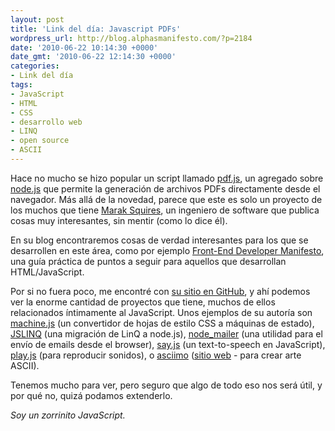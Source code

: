 ```yaml
---
layout: post
title: 'Link del día: Javascript PDFs'
wordpress_url: http://blog.alphasmanifesto.com/?p=2184
date: '2010-06-22 10:14:30 +0000'
date_gmt: '2010-06-22 12:14:30 +0000'
categories:
- Link del día
tags:
- JavaScript
- HTML
- CSS
- desarrollo web
- LINQ
- open source
- ASCII
---
```


Hace no mucho se hizo popular un script llamado [pdf.js](http://maraksquires.com/pdf.js/), un agregado sobre [node.js](http://nodejs.org/) que permite la generación de archivos PDFs directamente desde el navegador. Más allá de la novedad, parece que este es solo un proyecto de los muchos que tiene [Marak Squires](http://maraksquires.com/), un ingeniero de software que publica cosas muy interesantes, sin mentir (como lo dice él).

En su blog encontraremos cosas de verdad interesantes para los que se desarrollen en este área, como por ejemplo [Front-End Developer Manifesto](http://maraksquires.com/articles/2009/11/19/front-end-development-manifesto/), una guía práctica de puntos a seguir para aquellos que desarrollan HTML/JavaScript.

Por si no fuera poco, me encontré con [su sitio en GitHub](http://github.com/Marak), y ahí podemos ver la enorme cantidad de proyectos que tiene, muchos de ellos relacionados íntimamente al JavaScript. Unos ejemplos de su autoría son [machine.js](http://github.com/Marak/machine.js) (un convertidor de hojas de estilo CSS a máquinas de estado), [JSLINQ](http://github.com/Marak/JSLINQ) (una migración de LinQ a node.js), [node_mailer](http://github.com/Marak/node_mailer) (una utilidad para el envío de emails desde el browser), [say.js](http://github.com/Marak/say.js) (un text-to-speech en JavaScript), [play.js](http://github.com/Marak/play.js) (para reproducir sonidos), o [asciimo](http://github.com/Marak/asciimo) ([sitio web](http://asciimo.com/) - para crear arte ASCII).

Tenemos mucho para ver, pero seguro que algo de todo eso nos será útil, y por qué no, quizá podamos extenderlo.

_Soy un zorrinito JavaScript._
